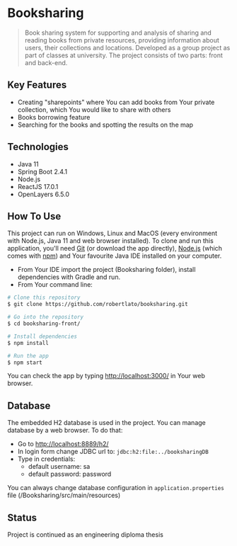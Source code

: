 # Booksharing
> Book sharing system for supporting and analysis of sharing and reading books from private resources, providing information about users, their collections and locations. Developed as a group project as part of classes at university.
The project consists of two parts: front and back-end.

## Key Features
* Creating "sharepoints" where You can add books from Your private collection, which You would like to share with others
* Books borrowing feature
* Searching for the books and spotting the results on the map

## Technologies
* Java 11
* Spring Boot 2.4.1
* Node.js
* ReactJS 17.0.1
* OpenLayers 6.5.0
 
## How To Use
This project can run on Windows, Linux and MacOS (every environment with Node.js, Java 11 and web browser installed).
To clone and run this application, you'll need [Git](https://git-scm.com) (or download the app directly), [Node.js](https://nodejs.org/en/download/) (which comes with [npm](http://npmjs.com)) and Your favourite Java IDE installed on your computer.
* From Your IDE import the project (Booksharing folder), install dependencies with Gradle and run.
* From Your command line:

```bash
# Clone this repository
$ git clone https://github.com/robertlato/booksharing.git

# Go into the repository
$ cd booksharing-front/

# Install dependencies
$ npm install

# Run the app
$ npm start
```
You can check the app by typing [http://localhost:3000/](http://localhost:3000/) in Your web browser. 

## Database
The embedded H2 database is used in the project. You can manage database by a web browser. To do that:
* Go to [http://localhost:8889/h2/](http://localhost:8889/h2/)
* In login form change JDBC url to: `jdbc:h2:file:../booksharingDB`
* Type in credentials: 
    * default username: sa 
    * default password: password

You can always change database configuration in `application.properties` file (/Booksharing/src/main/resources)

## Status
Project is continued as an engineering diploma thesis



